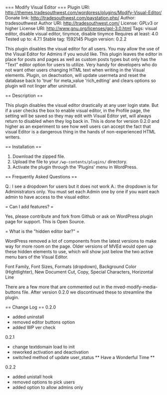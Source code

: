 === Modify Visual Editor ===
Plugin URI: http://themes.tradesouthwest.com/wordpress/plugins/Modify-Visual-Editor/
 Donate link: http://tradesouthwest.com/paystation.php/
 Author: tradesouthwest
 Author URI: http://tradesouthwest.com/
 License: GPLv3 or higher
 License URI: http://www.gnu.org/licenses/gpl-3.0.html
 Tags: visual editor, disable visual editor, tinymce, disable tinymce
 Requires at least: 4.0
 Tested up to: 4.7.1
 Stable tag: 1592145
 Plugin version: 0.2.2

This plugin disables the visual editor for all users. You may allow the use of the Visual Editor for Admins if you would like. This plugin leaves the editor in place for posts and pages as well as custom posts types but only has the "Text" editor option for users to utilize. Very handy for developers who do not want other users changing HTML text when writing in the Visual elements. Plugin, on deactvation, will update usermeta and reset the database back to 'true' for meta_value 'rich_edting' and clears options so plugin will not linger after uninstall.

== Description ==

This plugin disables the visual editor drastically at any user login state. But if a user checks the box to enable visual editor, in the Profile page, the setting will be saved so they may edit with Visual Editor yet, will always return to disabled when they log back in. This is done for version 0.2.0 and higher as an experiment to see how well users can accept the fact that visual Editor is a dangerous thing in the hands of non-experienced HTML writers.

== Installation ==

1. Download the zipped file.
2. Upload the file to your `/wp-contents/plugins/` directory.
3. Activate the plugin through the 'Plugins' menu in WordPress.

== Frequently Asked Questions ==

Q.: I see a dropdown for users but it does not work
A.: the dropdown is for Administrators only. You must set each Admin one by one if you want each admin to have access to the visual editor.

= Can I add features? =

Yes, please contribute and fork from Github or ask on WordPress plugin page for support. This is Open Source.

= What is the "hidden editor bar?" =

WordPress removed a lot of components from the latest versions to make way for more room on the page. Older versions of MVEd would open up these hidden elements to use, which will show just below the two active menu bars of the Visual Editor.

Font Family, Font Sizes, Formats (dropdown), Background Color (Hightlighter), New Document
Cut, Copy, Special Characters, Horizontal Line

There are a few more that are commented out in the mved-modify-media-buttons file. After version 0.2.0 we discontinued these to streamline the plugin.

== Change Log ==
0.2.0
- added uninstall
- removed editor buttons option
- added WP ver check

0.2.1
- change textdomain load to init
- reworked activation and deactivation
- switched method of update user_status
** Have a Wonderful Time **

0.2.2
- added unistall hook
- removed options to pick users
- added option to allow admins only

